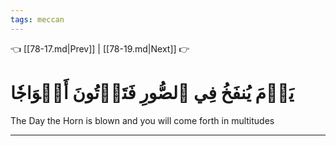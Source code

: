 ```yaml
---
tags: meccan
---
```


👈 [[78-17.md|Prev]] | [[78-19.md|Next]] 👉

# يَوۡمَ يُنفَخُ فِي ٱلصُّورِ فَتَأۡتُونَ أَفۡوَاجٗا

The Day the Horn is blown and you will come forth in multitudes

---

